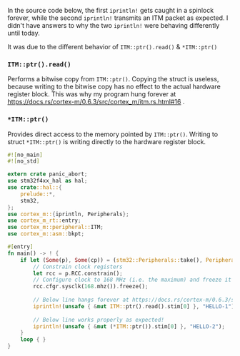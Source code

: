 In the source code below, the first `iprintln!` gets caught in a spinlock forever, while the second `iprintln!` transmits an ITM packet as expected.
I didn't have answers to why the two `iprintln!` were behaving differently until today.

It was due to the different behavior of `ITM::ptr().read()` & `*ITM::ptr()`

### `ITM::ptr().read()`
Performs a bitwise copy from `ITM::ptr()`. Copying the struct is useless,
because writing to the bitwise copy has no effect to the actual hardware register block.
This was why my program hung forever at https://docs.rs/cortex-m/0.6.3/src/cortex_m/itm.rs.html#16 .

### `*ITM::ptr()`
Provides direct access to the memory pointed by `ITM::ptr()`. Writing to struct `*ITM::ptr()` is writing directly to the hardware register block.

```rust
#![no_main]
#![no_std]

extern crate panic_abort;
use stm32f4xx_hal as hal;
use crate::hal::{
    prelude::*,
    stm32,
};
use cortex_m::{iprintln, Peripherals};
use cortex_m_rt::entry;
use cortex_m::peripheral::ITM;
use cortex_m::asm::bkpt;

#[entry]
fn main() -> ! {
    if let (Some(p), Some(cp)) = (stm32::Peripherals::take(), Peripherals::take()) {
        // Constrain clock registers
        let rcc = p.RCC.constrain();
        // Configure clock to 168 MHz (i.e. the maximum) and freeze it
        rcc.cfgr.sysclk(168.mhz()).freeze();
        
        // Below line hangs forever at https://docs.rs/cortex-m/0.6.3/src/cortex_m/itm.rs.html#16
        iprintln!(unsafe { &mut ITM::ptr().read().stim[0] }, "HELLO-1");
        
        // Below line works properly as expected!
        iprintln!(unsafe { &mut (*ITM::ptr()).stim[0] }, "HELLO-2");
    }
    loop { }
}
```
